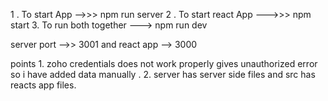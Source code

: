 1 . To start App -->>> npm run server
2 . To start react App  --->>> npm start
3. To run both together ---> npm run dev

server port -->> 3001 and react app --> 3000


points
    1. zoho credentials does not work properly gives unauthorized error so i have added data manually .
    2.  server has server side files and src has reacts app files.
    